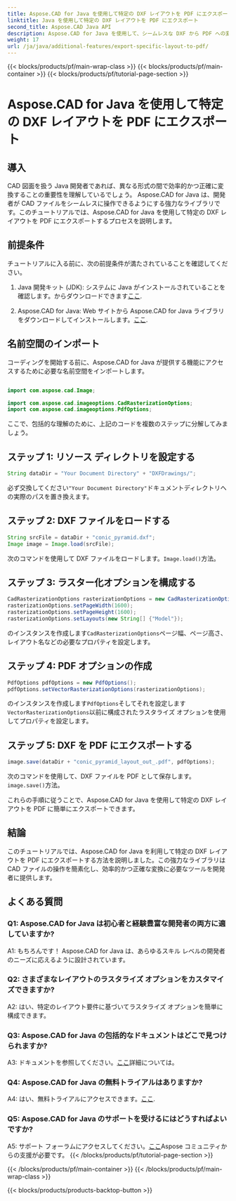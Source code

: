 ```yaml
---
title: Aspose.CAD for Java を使用して特定の DXF レイアウトを PDF にエクスポート
linktitle: Java を使用して特定の DXF レイアウトを PDF にエクスポート
second_title: Aspose.CAD Java API
description: Aspose.CAD for Java を使用して、シームレスな DXF から PDF への変換を試してください。特定のレイアウトを簡単に正確にエクスポートします。
weight: 17
url: /ja/java/additional-features/export-specific-layout-to-pdf/
---
```


{{< blocks/products/pf/main-wrap-class >}}
{{< blocks/products/pf/main-container >}}
{{< blocks/products/pf/tutorial-page-section >}}

# Aspose.CAD for Java を使用して特定の DXF レイアウトを PDF にエクスポート

## 導入

CAD 図面を扱う Java 開発者であれば、異なる形式の間で効率的かつ正確に変換することの重要性を理解しているでしょう。 Aspose.CAD for Java は、開発者が CAD ファイルをシームレスに操作できるようにする強力なライブラリです。このチュートリアルでは、Aspose.CAD for Java を使用して特定の DXF レイアウトを PDF にエクスポートするプロセスを説明します。

## 前提条件

チュートリアルに入る前に、次の前提条件が満たされていることを確認してください。

1. Java 開発キット (JDK): システムに Java がインストールされていることを確認します。からダウンロードできます[ここ](https://www.oracle.com/java/technologies/javase-downloads.html).

2. Aspose.CAD for Java: Web サイトから Aspose.CAD for Java ライブラリをダウンロードしてインストールします。[ここ](https://releases.aspose.com/cad/java/).

## 名前空間のインポート

コーディングを開始する前に、Aspose.CAD for Java が提供する機能にアクセスするために必要な名前空間をインポートします。

```java

import com.aspose.cad.Image;

import com.aspose.cad.imageoptions.CadRasterizationOptions;
import com.aspose.cad.imageoptions.PdfOptions;
```

ここで、包括的な理解のために、上記のコードを複数のステップに分解してみましょう。

## ステップ 1: リソース ディレクトリを設定する

```java
String dataDir = "Your Document Directory" + "DXFDrawings/";
```

必ず交換してください`"Your Document Directory"`ドキュメントディレクトリへの実際のパスを置き換えます。

## ステップ 2: DXF ファイルをロードする

```java
String srcFile = dataDir + "conic_pyramid.dxf";
Image image = Image.load(srcFile); 
```

次のコマンドを使用して DXF ファイルをロードします。`Image.load()`方法。

## ステップ 3: ラスター化オプションを構成する

```java
CadRasterizationOptions rasterizationOptions = new CadRasterizationOptions();
rasterizationOptions.setPageWidth(1600);
rasterizationOptions.setPageHeight(1600);   
rasterizationOptions.setLayouts(new String[] {"Model"});
```

のインスタンスを作成します`CadRasterizationOptions`ページ幅、ページ高さ、レイアウト名などの必要なプロパティを設定します。

## ステップ 4: PDF オプションの作成

```java
PdfOptions pdfOptions = new PdfOptions();
pdfOptions.setVectorRasterizationOptions(rasterizationOptions);
```

のインスタンスを作成します`PdfOptions`そしてそれを設定します`VectorRasterizationOptions`以前に構成されたラスタライズ オプションを使用してプロパティを設定します。

## ステップ 5: DXF を PDF にエクスポートする

```java
image.save(dataDir + "conic_pyramid_layout_out_.pdf", pdfOptions);
```

次のコマンドを使用して、DXF ファイルを PDF として保存します。`image.save()`方法。

これらの手順に従うことで、Aspose.CAD for Java を使用して特定の DXF レイアウトを PDF に簡単にエクスポートできます。

## 結論

このチュートリアルでは、Aspose.CAD for Java を利用して特定の DXF レイアウトを PDF にエクスポートする方法を説明しました。この強力なライブラリは CAD ファイルの操作を簡素化し、効率的かつ正確な変換に必要なツールを開発者に提供します。

## よくある質問

### Q1: Aspose.CAD for Java は初心者と経験豊富な開発者の両方に適していますか?

A1: もちろんです！ Aspose.CAD for Java は、あらゆるスキル レベルの開発者のニーズに応えるように設計されています。

### Q2: さまざまなレイアウトのラスタライズ オプションをカスタマイズできますか?

A2: はい、特定のレイアウト要件に基づいてラスタライズ オプションを簡単に構成できます。

### Q3: Aspose.CAD for Java の包括的なドキュメントはどこで見つけられますか?

 A3: ドキュメントを参照してください。[ここ](https://reference.aspose.com/cad/java/)詳細については。

### Q4: Aspose.CAD for Java の無料トライアルはありますか?

 A4: はい、無料トライアルにアクセスできます。[ここ](https://releases.aspose.com/).

### Q5: Aspose.CAD for Java のサポートを受けるにはどうすればよいですか?

 A5: サポート フォーラムにアクセスしてください。[ここ](https://forum.aspose.com/c/cad/19)Aspose コミュニティからの支援が必要です。
{{< /blocks/products/pf/tutorial-page-section >}}

{{< /blocks/products/pf/main-container >}}
{{< /blocks/products/pf/main-wrap-class >}}

{{< blocks/products/products-backtop-button >}}
